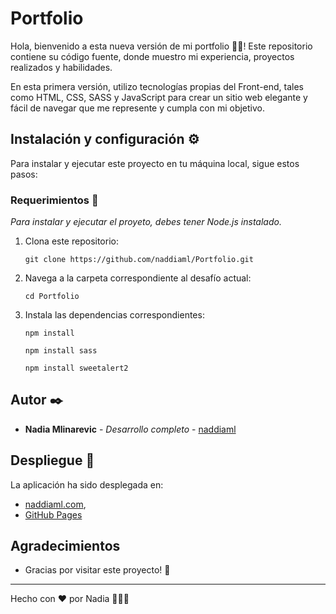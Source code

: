 # Portfolio

Hola, bienvenido a esta nueva versión de mi portfolio 👋🏻! Este repositorio contiene su código fuente, donde muestro mi experiencia, proyectos realizados y habilidades.

En esta primera versión, utilizo tecnologías propias del Front-end, tales como HTML, CSS, SASS y JavaScript para crear un sitio web elegante y fácil de navegar que me represente y cumpla con mi objetivo.
  

## Instalación y configuración ⚙️

Para instalar y ejecutar este proyecto en tu máquina local, sigue estos pasos:
  

### Requerimientos 📄

*Para instalar y ejecutar el proyeto, debes tener Node.js instalado.*


1. Clona este repositorio:

	``` git clone https://github.com/naddiaml/Portfolio.git ```

2. Navega a la carpeta correspondiente al desafío actual:

	``` cd Portfolio ```

3. Instala las dependencias correspondientes:

	``` npm install ```

	``` npm install sass ```

	``` npm install sweetalert2 ```


## Autor ✒️

-  **Nadia Mlinarevic** - _Desarrollo completo_ - [naddiaml](https://github.com/naddiaml)


## Despliegue 🚀

La aplicación ha sido desplegada en:

- [naddiaml.com](https://naddiaml.com/),
- [GitHub Pages](naddiaml.github.io/Portfolio/)


## Agradecimientos

- Gracias por visitar este proyecto! 🚀

----------

Hecho con ❤️ por Nadia 👩🏻‍💻